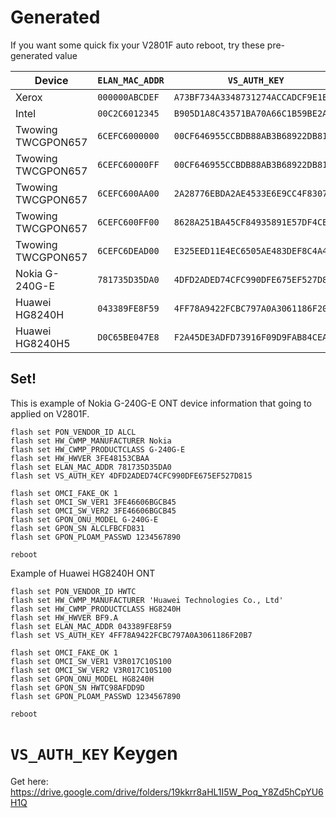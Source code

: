 # Generated
If you want some quick fix your V2801F auto reboot, try these pre-generated value

| Device             | `ELAN_MAC_ADDR` | `VS_AUTH_KEY`                      | `HW_HWVER`     |
|--------------------|-----------------|------------------------------------|----------------|
| Xerox              | `000000ABCDEF`  | `A73BF734A3348731274ACCADCF9E1E2A` | `RTL960x`      |
| Intel              | `00C2C6012345`  | `B905D1A8C43571BA70A66C1B59BE2A86` | `RTL960x`      |
| Twowing TWCGPON657 | `6CEFC6000000`  | `00CF646955CCBDB88AB3B68922DB810F` | `RTL960x`      |
| Twowing TWCGPON657 | `6CEFC60000FF`  | `00CF646955CCBDB88AB3B68922DB810F` | `RTL960x`      |
| Twowing TWCGPON657 | `6CEFC600AA00`  | `2A28776EBDA2AE4533E6E9CC4F8307E9` | `RTL960x`      |
| Twowing TWCGPON657 | `6CEFC600FF00`  | `8628A251BA45CF84935891E57DF4CE87` | `RTL960x`      |
| Twowing TWCGPON657 | `6CEFC6DEAD00`  | `E325EED11E4EC6505AE483DEF8C4A432` | `RTL960x`      |
| Nokia G-240G-E     | `781735D35DA0`  | `4DFD2ADED74CFC990DFE675EF527D815` | `3FE48153CBAA` |
| Huawei HG8240H     | `043389FE8F59`  | `4FF78A9422FCBC797A0A3061186F20B7` | `BF9.A`        |
| Huawei HG8240H5    | `D0C65BE047E8`  | `F2A45DE3ADFD73916F09D9FAB84CEAE0` | `168D.A`       |

## Set!
This is example of Nokia G-240G-E ONT device information that going to applied on V2801F.

```
flash set PON_VENDOR_ID ALCL
flash set HW_CWMP_MANUFACTURER Nokia
flash set HW_CWMP_PRODUCTCLASS G-240G-E
flash set HW_HWVER 3FE48153CBAA
flash set ELAN_MAC_ADDR 781735D35DA0
flash set VS_AUTH_KEY 4DFD2ADED74CFC990DFE675EF527D815

flash set OMCI_FAKE_OK 1
flash set OMCI_SW_VER1 3FE46606BGCB45
flash set OMCI_SW_VER2 3FE46606BGCB45
flash set GPON_ONU_MODEL G-240G-E
flash set GPON_SN ALCLFBCFD831
flash set GPON_PLOAM_PASSWD 1234567890

reboot
```

Example of Huawei HG8240H ONT
```
flash set PON_VENDOR_ID HWTC
flash set HW_CWMP_MANUFACTURER 'Huawei Technologies Co., Ltd'
flash set HW_CWMP_PRODUCTCLASS HG8240H
flash set HW_HWVER BF9.A
flash set ELAN_MAC_ADDR 043389FE8F59
flash set VS_AUTH_KEY 4FF78A9422FCBC797A0A3061186F20B7

flash set OMCI_FAKE_OK 1
flash set OMCI_SW_VER1 V3R017C10S100
flash set OMCI_SW_VER2 V3R017C10S100
flash set GPON_ONU_MODEL HG8240H
flash set GPON_SN HWTC98AFDD9D
flash set GPON_PLOAM_PASSWD 1234567890

reboot
```

# `VS_AUTH_KEY` Keygen
Get here: https://drive.google.com/drive/folders/19kkrr8aHL1I5W_Poq_Y8Zd5hCpYU6H1Q
